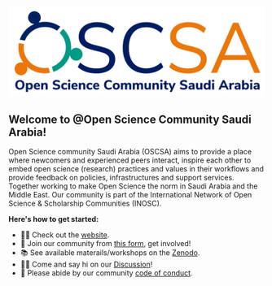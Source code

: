![nf-core logo](https://github.com/Open-Science-Community-Saudi-Arabia/Open-Science-Community-in-Saudi/blob/main/imgs/Open%20Science%20Community%20SA-01.png?raw=true) 

## Welcome to @Open Science Community Saudi Arabia!

Open Science community Saudi Arabia (OSCSA) aims to provide a place where newcomers and experienced peers interact, inspire each other to embed open science (research) practices and values in their workflows and provide feedback on policies, infrastructures and support services. Together working to make Open Science the norm in Saudi Arabia and the Middle East. Our community is part of the International Network of Open Science & Scholarship Communities (INOSC).

**Here's how to get started:**

- 👩‍💻 Check out the [website](https://osc-ksa.com/).
- 🍿 Join our community from [this form](https://form.jotform.com/220362171812446), get involved!
- 📚 See available materails/workshops on the [Zenodo](https://zenodo.org/communities/1231231664/?page=1&size=20).
- 🙋‍♀️ Come and say hi on our [Discussion](https://github.com/orgs/Open-Science-Community-Saudi-Arabia/discussions)!
- 🤗 Please abide by our community [code of conduct](https://github.com/Open-Science-Community-Saudi-Arabia/Open-Science-Community-in-Saudi/blob/main/CODE_OF_CONDUCT.md).



